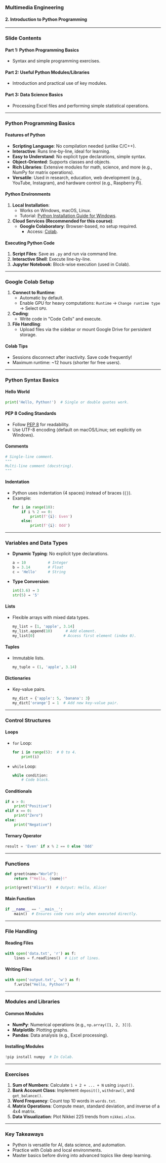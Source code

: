 ### **Multimedia Engineering**  
#### **2. Introduction to Python Programming**  

---

### **Slide Contents**  
#### **Part 1: Python Programming Basics**  
- Syntax and simple programming exercises.  
#### **Part 2: Useful Python Modules/Libraries**  
- Introduction and practical use of key modules.  
#### **Part 3: Data Science Basics**  
- Processing Excel files and performing simple statistical operations.  

---

### **Python Programming Basics**  
#### **Features of Python**  
- **Scripting Language**: No compilation needed (unlike C/C++).  
- **Interactive**: Runs line-by-line, ideal for learning.  
- **Easy to Understand**: No explicit type declarations, simple syntax.  
- **Object-Oriented**: Supports classes and objects.  
- **Rich Libraries**: Extensive modules for math, science, and more (e.g., NumPy for matrix operations).  
- **Versatile**: Used in research, education, web development (e.g., YouTube, Instagram), and hardware control (e.g., Raspberry Pi).  

#### **Python Environments**  
1. **Local Installation**:  
   - Works on Windows, macOS, Linux.  
   - Tutorial: [Python Installation Guide for Windows](https://www.youtube.com/watch?v=Cs7friXdqdM).  
2. **Cloud Services (Recommended for this course)**:  
   - **Google Colaboratory**: Browser-based, no setup required.  
     - Access: [Colab](https://colab.research.google.com/).  

#### **Executing Python Code**  
1. **Script Files**: Save as `.py` and run via command line.  
2. **Interactive Shell**: Execute line-by-line.  
3. **Jupyter Notebook**: Block-wise execution (used in Colab).  

---

### **Google Colab Setup**  
1. **Connect to Runtime**:  
   - Automatic by default.  
   - Enable GPU for heavy computations: `Runtime` → `Change runtime type` → Select `GPU`.  
2. **Coding**:  
   - Write code in "Code Cells" and execute.  
3. **File Handling**:  
   - Upload files via the sidebar or mount Google Drive for persistent storage.  

#### **Colab Tips**  
- Sessions disconnect after inactivity. Save code frequently!  
- Maximum runtime: ~12 hours (shorter for free users).  

---

### **Python Syntax Basics**  
#### **Hello World**  
```python
print('Hello, Python!')  # Single or double quotes work.
```

#### **PEP 8 Coding Standards**  
- Follow [PEP 8](https://www.python.org/dev/peps/pep-0008/) for readability.  
- Use UTF-8 encoding (default on macOS/Linux; set explicitly on Windows).  

#### **Comments**  
```python
# Single-line comment.  
"""
Multi-line comment (docstring).
"""
```

#### **Indentation**  
- Python uses indentation (4 spaces) instead of braces (`{}`).  
- Example:  
  ```python
  for i in range(10):
      if i % 2 == 0:
          print(f'{i}: Even')
      else:
          print(f'{i}: Odd')
  ```

---

### **Variables and Data Types**  
- **Dynamic Typing**: No explicit type declarations.  
  ```python
  a = 10          # Integer  
  b = 3.14        # Float  
  c = 'Hello'     # String  
  ```
- **Type Conversion**:  
  ```python
  int(3.6) → 3  
  str(5) → '5'  
  ```

#### **Lists**  
- Flexible arrays with mixed data types.  
  ```python
  my_list = [1, 'apple', 3.14]  
  my_list.append(10)      # Add element.  
  my_list[0]             # Access first element (index 0).  
  ```

#### **Tuples**  
- Immutable lists.  
  ```python
  my_tuple = (1, 'apple', 3.14)  
  ```

#### **Dictionaries**  
- Key-value pairs.  
  ```python
  my_dict = {'apple': 5, 'banana': 3}  
  my_dict['orange'] = 1  # Add new key-value pair.  
  ```

---

### **Control Structures**  
#### **Loops**  
- `for` Loop:  
  ```python
  for i in range(5):  # 0 to 4.
      print(i)
  ```
- `while` Loop:  
  ```python
  while condition:
      # Code block.
  ```

#### **Conditionals**  
```python
if x > 0:
    print("Positive")
elif x == 0:
    print("Zero")
else:
    print("Negative")
```

#### **Ternary Operator**  
```python
result = 'Even' if x % 2 == 0 else 'Odd'
```

---

### **Functions**  
```python
def greet(name="World"):
    return f"Hello, {name}!"

print(greet("Alice"))  # Output: Hello, Alice!
```

#### **Main Function**  
```python
if __name__ == '__main__':
    main()  # Ensures code runs only when executed directly.
```

---

### **File Handling**  
#### **Reading Files**  
```python
with open('data.txt', 'r') as f:
    lines = f.readlines()  # List of lines.
```

#### **Writing Files**  
```python
with open('output.txt', 'w') as f:
    f.write("Hello, Python!")
```

---

### **Modules and Libraries**  
#### **Common Modules**  
- **NumPy**: Numerical operations (e.g., `np.array([1, 2, 3])`).  
- **Matplotlib**: Plotting graphs.  
- **Pandas**: Data analysis (e.g., Excel processing).  

#### **Installing Modules**  
```python
!pip install numpy  # In Colab.
```

---

### **Exercises**  
1. **Sum of Numbers**: Calculate `1 + 2 + ... + N` using `input()`.  
2. **Bank Account Class**: Implement `deposit()`, `withdraw()`, and `get_balance()`.  
3. **Word Frequency**: Count top 10 words in `words.txt`.  
4. **Matrix Operations**: Compute mean, standard deviation, and inverse of a 4x4 matrix.  
5. **Data Visualization**: Plot Nikkei 225 trends from `nikkei.xlsx`.  

---

### **Key Takeaways**  
- Python is versatile for AI, data science, and automation.  
- Practice with Colab and local environments.  
- Master basics before diving into advanced topics like deep learning.  
